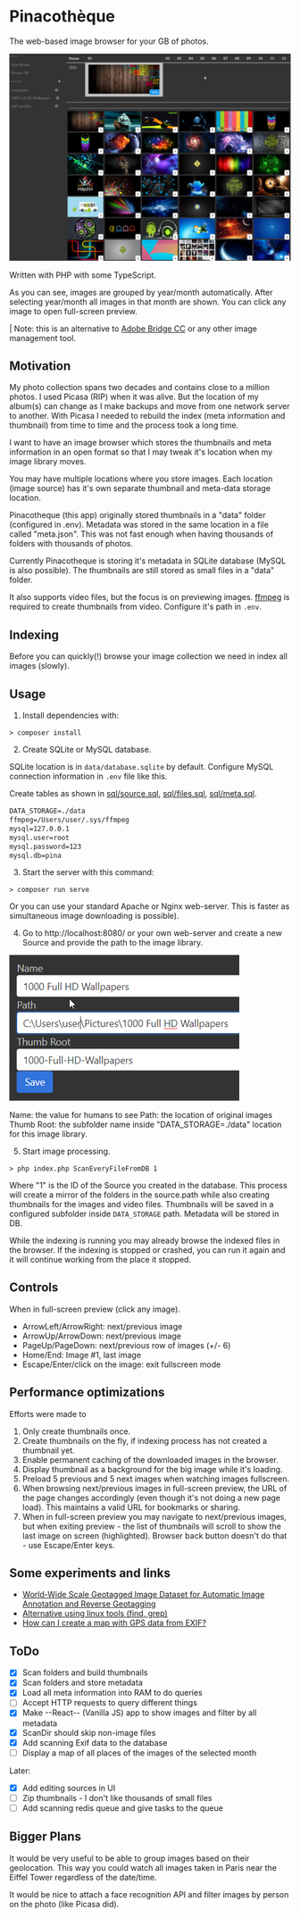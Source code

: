 Pinacothèque
===

The web-based image browser for your GB of photos.

![screenshot](docs/2020-01-03-13_04_30-Pinacotheque.png)

Written with PHP with some TypeScript.

As you can see, images are grouped by year/month automatically. After selecting year/month all images in that month are shown. You can click any image to open full-screen preview.

| Note: this is an alternative to [Adobe Bridge CC](https://www.agitraining.com/adobe/creative-cloud-training/what-is-adobe-bridge) or any other image management tool.

Motivation
---

My photo collection spans two decades and contains close to a million photos. I used Picasa (RIP) when it was alive. But the location of my album(s) can change as I make backups and move from one network server to another. With Picasa I needed to rebuild the index (meta information and thumbnail) from time to time and the process took a long time.

I want to have an image browser which stores the thumbnails and meta information in an open format so that I may tweak it's location when my image library moves.

You may have multiple locations where you store images. Each location (image source) has it's own separate thumbnail and meta-data storage location.

Pinacotheque (this app) originally stored thumbnails in a "data" folder (configured in .env). Metadata was stored in the same location in a file called "meta.json". This was not fast enough when having thousands of folders with thousands of photos.

Currently Pinacotheque is storing it's metadata in SQLite database (MySQL is also possible). The thumbnails are still stored as small files in a "data" folder.

It also supports video files, but the focus is on previewing images. [ffmpeg](https://www.ffmpeg.org/) is required to create thumbnails from video. Configure it's path in ```.env```.

Indexing
---

Before you can quickly(!) browse your image collection we need in index all images (slowly).

Usage
---

1. Install dependencies with:

```
> composer install
```

2. Create SQLite or MySQL database.

SQLite location is in ```data/database.sqlite``` by default.
Configure MySQL connection information in ```.env``` file like this.

Create tables as shown in [sql/source.sql](sql/source.sql), [sql/files.sql](sql/files.sql), [sql/meta.sql](sql/meta.sql).

```
DATA_STORAGE=./data
ffmpeg=/Users/user/.sys/ffmpeg
mysql=127.0.0.1
mysql.user=root
mysql.password=123
mysql.db=pina
```

3. Start the server with this command:

```
> composer run serve
```

Or you can use your standard Apache or Nginx web-server. This is faster as simultaneous image downloading is possible).

4. Go to http://localhost:8080/ or your own web-server and create a new Source and provide the path to the image library.

![](docs/2020-01-03-13_45_06-Pinacotheque.png)

Name: the value for humans to see
Path: the location of original images
Thumb Root: the subfolder name inside "DATA_STORAGE=./data" location for this image library.

5. Start image processing.

```
> php index.php ScanEveryFileFromDB 1
```

Where "1" is the ID of the Source you created in the database.
This process will create a mirror of the folders in the source.path while also creating thumbnails for the images and video files. Thumbnails will be saved in a configured subfolder inside ```DATA_STORAGE``` path.
Metadata will be stored in DB.

While the indexing is running you may already browse the indexed files in the browser. If the indexing is stopped or crashed, you can run it again and it will continue working from the place it stopped.

Controls
---

When in full-screen preview (click any image).

* ArrowLeft/ArrowRight: next/previous image
* ArrowUp/ArrowDown: next/previous image
* PageUp/PageDown: next/previous row of images (+/- 6)
* Home/End: Image #1, last image
* Escape/Enter/click on the image: exit fullscreen mode

Performance optimizations
---
Efforts were made to
1. Only create thumbnails once.
2. Create thumbnails on the fly, if indexing process has not created a thumbnail yet.
3. Enable permanent caching of the downloaded images in the browser.
4. Display thumbnail as a background for the big image while it's loading.
5. Preload 5 previous and 5 next images when watching images fullscreen.
6. When browsing next/previous images in full-screen preview, the URL of the page changes accordingly (even though it's not doing a new page load). This maintains a valid URL for bookmarks or sharing.
7. When in full-screen preview you may navigate to next/previous images, but when exiting preview - the list of thumbnails will scroll to show the last image on screen (highlighted). Browser back button doesn't do that - use Escape/Enter keys.

Some experiments and links
---

* [World-Wide Scale Geotagged Image Dataset for Automatic Image Annotation and Reverse Geotagging](https://www.researchgate.net/publication/259802674_World-Wide_Scale_Geotagged_Image_Dataset_for_Automatic_Image_Annotation_and_Reverse_Geotagging)
* [Alternative using linux tools (find, grep)](https://petermolnar.net/how-to-build-an-exif-database-to-understand-your-photography/)
* [How can I create a map with GPS data from EXIF?](https://photo.stackexchange.com/questions/32420/how-can-i-create-a-map-with-gps-data-from-exif)

ToDo
----

* [x] Scan folders and build thumbnails
* [x] Scan folders and store metadata
* [x] Load all meta information into RAM to do queries
* [ ] Accept HTTP requests to query different things
* [x] Make --React-- (Vanilla JS) app to show images and filter by all metadata
* [x] ScanDir should skip non-image files
* [x] Add scanning Exif data to the database
* [ ] Display a map of all places of the images of the selected month

Later:
* [x] Add editing sources in UI
* [ ] Zip thumbnails - I don't like thousands of small files
* [ ] Add scanning redis queue and give tasks to the queue

Bigger Plans
---

It would be very useful to be able to group images based on their geolocation. This way you could watch all images taken in Paris near the Eiffel Tower regardless of the date/time.

It would be nice to attach a face recognition API and filter images by person on the photo (like Picasa did).


